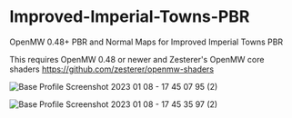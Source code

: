 # Improved-Imperial-Towns-PBR
OpenMW 0.48+ PBR and Normal Maps for Improved Imperial Towns PBR

This requires OpenMW 0.48 or newer and Zesterer's OpenMW core shaders https://github.com/zesterer/openmw-shaders

![Base Profile Screenshot 2023 01 08 - 17 45 07 95 (2)](https://user-images.githubusercontent.com/121469754/211416691-630ea520-9262-450e-9605-89dd5ac051ab.png)

![Base Profile Screenshot 2023 01 08 - 17 45 35 97 (2)](https://user-images.githubusercontent.com/121469754/211416773-564a3920-55f8-4d96-8d6f-d803ad2fbce4.png)
